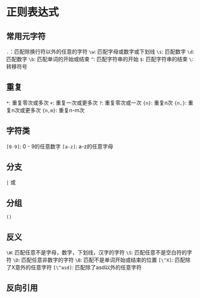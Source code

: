# 正则表达式

## 常用元字符
`.`：匹配除换行符以外的任意的字符
`\w`: 匹配字母或数字或下划线
`\s`: 匹配数字
`\d`: 匹配数字
`\b`: 匹配单词的开始或结束
`^`: 匹配字符串的开始
`$`: 匹配字符串的结束
`\`: 转移符号

## 重复
`*`: 重复零次或多次
`+`: 重复一次或更多次
`?`: 重复零次或一次
`{n}`: 重复n次
`{n,}`: 重复n次或更多次
`{n,m}`: 重复n-m次

## 字符类
`[0-9]`: 0 - 9的任意数字
`[a-z]`: a-z的任意字母

## 分支
`|` 或

## 分组
`()`

## 反义
`\W`: 匹配任意不是字母，数字，下划线，汉字的字符
`\S`: 匹配任意不是空白符的字符
`\D`: 匹配任意非数字的字符
`\B`: 匹配不是单词开始或结束的位置
`[\^X]`: 匹配除了X意外的任意字符
`[\^asd]`: 匹配除了asd以外的任意字符

## 反向引用
